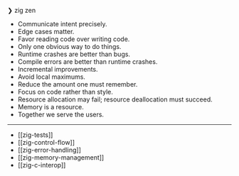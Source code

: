 ❯ zig zen

 * Communicate intent precisely.
 * Edge cases matter.
 * Favor reading code over writing code.
 * Only one obvious way to do things.
 * Runtime crashes are better than bugs.
 * Compile errors are better than runtime crashes.
 * Incremental improvements.
 * Avoid local maximums.
 * Reduce the amount one must remember.
 * Focus on code rather than style.
 * Resource allocation may fail; resource deallocation must succeed.
 * Memory is a resource.
 * Together we serve the users.
 ---
 
- [[zig-tests]]
- [[zig-control-flow]]
- [[zig-error-handling]]
- [[zig-memory-management]]
- [[zig-c-interop]]
